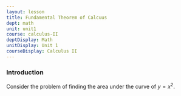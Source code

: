 ```yaml
---
layout: lesson
title: Fundamental Theorem of Calcuus
dept: math
unit: unit1
course: calculus-II
deptDisplay: Math
unitDisplay: Unit 1
courseDisplay: Calculus II
---
```


### Introduction
Consider the problem of finding the area under the curve of $y = x^2$. 
